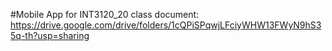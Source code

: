 #Mobile App for INT3120_20 class
document: https://drive.google.com/drive/folders/1cQPiSPqwjLFciyWHW13FWyN9hS35q-th?usp=sharing
